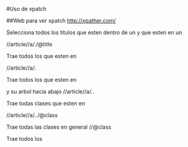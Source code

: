 #Uso de xpatch

##Web para ver xpatch
http://xpather.com/

Selecciona todos los titulos que esten dentro de un <a> y que esten en un <article>
//article//a/./@title

Trae todos los que esten en <article>
//article//a/.

Trae todos los que esten en <article> y su arbol hacia abajo
  //article//a/..

Trae todas clases que esten en <article> 
  //article//a/../@class

Trae todas las clases en general
//@class

Trae todos los <title> que esten en un <a> 
  //a/@title

Trae todos los <title> que esten en un <a> y sus href
  //a[@title]

Trae todos los href que contengan un <title> y que esten en un <a>, silve para filtrar por tags
  //a[@title]/@href

Trae todos los href que esten en un <a>
  //a//@href

Enumera la cantidad de <a>
  //a[*]

Trae todo elemento que tenga atributos
  //*[@*]

Trae todo los elementos que tengan un atributo <title>
  //*[@*]/@title

Trae todos los elementos que esten dentro de un div con las clase row, y sus subniveles
  //div[@class="row"]

Trae todos los elementos que tengan un div que tenga la clase exacta "col-sm-8 h1", si no se ponen todo los atributos, ya no lo encuentra. Por ejemplo "col-sm-8" no lo encontraria, por que le falta el h1.
  //div[@class="col-sm-8 h1"]

Trae todos los elementos de tipo clase que contengan "col-sm-8"
  //div[contains(@class, "col-sm-8")]

Trae todos los elementos que sean de tipo texto que coincidan con la palabra "Book", hay que tener en cuenta que es sensible a las mayuculas y minusculas
  //*[text()[contains(., "Book")]]

Trae todos los elementos que sean de tipo texto que coincidan con la palabra "Book", en un tag <a>
  //a[text()[contains(., "Book")]]

Trae los elementos que al contarlos tengan (3) li, contando desde 0.
  //*[count(.//li)=2]

  
Trae los elementos que al contarlos tengan (3) li, contando desde 0. y los lista.
  //*[count(.//li)=20]/li

Trae todos los elementos que tengan hijos de tipo div.
  //div/following-sibling::div

Trae todos los elementos que esten antes o presedan antes de un <div>
  //div/preceding-sibling::div

Trae todos los elementos que esten de primer <div>
  //div/preceding-sibling::div[1]

Trae el <div> siguiente a "promotions_left"
  //div[@id="promotions_left"]/following-sibling::div

Trae el primer <div> que este despues de "promotions_left"
  //div[@id="promotions_left"]/following-sibling::div[1]

Trae todos los <div> que tengan un padre de tipo <article>
  //div[ancestor::article]

  Trae y filtra todos los tags de tipo <article> que tengan una clase de tipo "star-rating One" es decir calificaciòn de una estrella.
    //article[p[@class="star-rating One"]]

Trae y filtra todos los tags de tipo <article> que tengan una clase de tipo "star-rating One" que sean <h3> que esten en un <a> y trae su Titulo en texto
    //article[p[@class="star-rating One"]]//h3/a/@title

Conecta dos filtros de busqueda basados en dos clases y tags diferentes y los une en un solo resultado

  //article[p[@class="star-rating One"]]//h3/a/@title | //article[p[@class="star-rating One"]]//p[@class="price_color"]/text()
